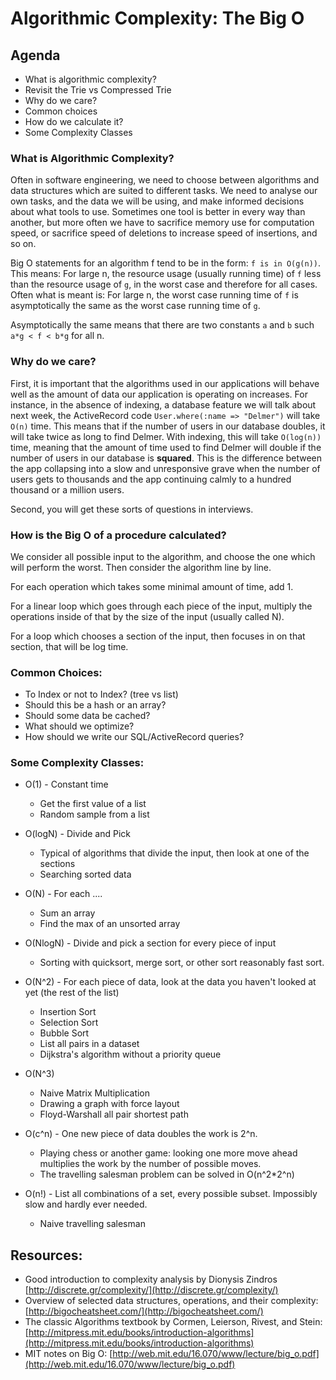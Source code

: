 # Algorithmic Complexity: The Big O

## Agenda
* What is algorithmic complexity?
* Revisit the Trie vs Compressed Trie
* Why do we care?
* Common choices
* How do we calculate it?
* Some Complexity Classes

### What is Algorithmic Complexity?

Often in software engineering, we need to choose between algorithms and data structures which are suited to different tasks.  We need to analyse our own tasks, and the data we will be using, and make informed decisions about what tools to use.  Sometimes one tool is better in every way than another, but more often we have to sacrifice memory use for computation speed, or sacrifice speed of deletions to increase speed of insertions, and so on.

Big O statements for an algorithm f tend to be in the form: `f is in O(g(n))`.  This means: For large n, the resource usage (usually running time) of `f` less than the resource usage of `g`, in the worst case and therefore for all cases.  Often what is meant is: For large n, the worst case running time of `f` is asymptotically the same as the worst case running time of `g`.  

Asymptotically the same means that there are two constants `a` and `b` such `a*g < f < b*g` for all n.

### Why do we care?

First, it is important that the algorithms used in our applications will behave well as the amount of data our application is operating on increases.  For instance, in the absence of indexing, a database feature we will talk about next week, the ActiveRecord code `User.where(:name => "Delmer")` will take `O(n)` time.  This means that if the number of users in our database doubles, it will take twice as long to find Delmer.  With indexing, this will take `O(log(n))` time, meaning that the amount of time used to find Delmer will double if the number of users in our database is __squared__.  This is the difference between the app collapsing into a slow and unresponsive grave when the number of users gets to thousands and the app continuing calmly to a hundred thousand or a million users.

Second, you will get these sorts of questions in interviews.

### How is the Big O of a procedure calculated?

We consider all possible input to the algorithm, and choose the one which will perform the worst.  Then consider the algorithm line by line.

For each operation which takes some minimal amount of time, add 1.  

For a linear loop which goes through each piece of the input, multiply the operations inside of that by the size of the input (usually called N).

For a loop which chooses a section of the input, then focuses in on that section, that will be log time.

### Common Choices:
* To Index or not to Index? (tree vs list)
* Should this be a hash or an array?
* Should some data be cached?
* What should we optimize?
* How should we write our SQL/ActiveRecord queries?

### Some Complexity Classes:
* O(1) - Constant time
   * Get the first value of a list
   * Random sample from a list

* O(logN) - Divide and Pick
   * Typical of algorithms that divide the input, then look at one of the sections
   * Searching sorted data

* O(N) - For each ....
   * Sum an array
   * Find the max of an unsorted array

* O(NlogN) - Divide and pick a section for every piece of input
   * Sorting with quicksort, merge sort, or other sort reasonably fast sort.

* O(N^2) - For each piece of data, look at the data you haven't looked at yet (the rest of the list)
   * Insertion Sort
   * Selection Sort
   * Bubble Sort
   * List all pairs in a dataset
   * Dijkstra's algorithm without a priority queue
   
* O(N^3)
	* Naive Matrix Multiplication
   * Drawing a graph with force layout
   * Floyd-Warshall all pair shortest path

* O(c^n) - One new piece of data doubles the work is 2^n.
  * Playing chess or another game: looking one more move ahead multiplies the work by the number of possible moves.
  * The travelling salesman problem can be solved in O(n^2*2^n)

* O(n!) - List all combinations of a set, every possible subset.  Impossibly slow and hardly ever needed.
  * Naive travelling salesman
  
## Resources:
* Good introduction to complexity analysis by Dionysis Zindros [http://discrete.gr/complexity/](http://discrete.gr/complexity/)
* Overview of selected data structures, operations, and their complexity: [http://bigocheatsheet.com/](http://bigocheatsheet.com/)
* The classic Algorithms textbook by Cormen, Leierson, Rivest, and Stein: [http://mitpress.mit.edu/books/introduction-algorithms](http://mitpress.mit.edu/books/introduction-algorithms)
* MIT notes on Big O: [http://web.mit.edu/16.070/www/lecture/big_o.pdf](http://web.mit.edu/16.070/www/lecture/big_o.pdf)
